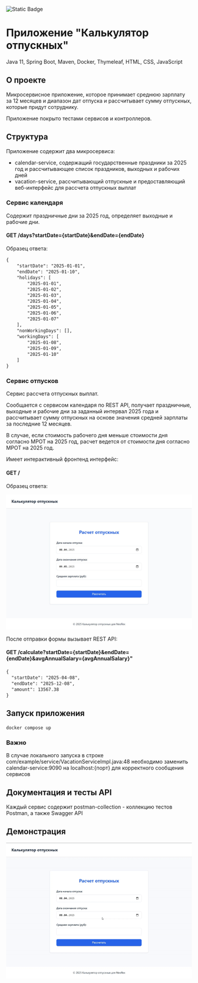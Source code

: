 ![Static Badge](https://img.shields.io/coveralls/github/badges/shields)

# Приложение "Калькулятор отпускных"
Java 11, Spring Boot, Maven, Docker, Thymeleaf, HTML, CSS, JavaScript

## О проекте
Микросервисное приложение, которое принимает среднюю зарплату за 12 месяцев и диапазон дат отпуска 
и рассчитывает сумму отпускных, которые придут сотруднику.

Приложение покрыто тестами сервисов и контроллеров.

## Структура
Приложение содержит два микросервиса:
- calendar-service, содержащий государственные праздники за 2025 год и рассчитывающее список праздников, выходных и рабочих дней 
- vacation-service, рассчитывающий отпускные и предоставляющий веб-интерфейс для рассчета отпускных выплат 

### Сервис календаря

Содержит праздничные дни за 2025 год, определяет выходные и рабочие дни.

#### GET /days?startDate={startDate}&endDate={endDate}

Образец ответа:

```
{
    "startDate": "2025-01-01",
    "endDate": "2025-01-10",
    "holidays": [
        "2025-01-01",
        "2025-01-02",
        "2025-01-03",
        "2025-01-04",
        "2025-01-05",
        "2025-01-06",
        "2025-01-07"
    ],
    "nonWorkingDays": [],
    "workingDays": [
        "2025-01-08",
        "2025-01-09",
        "2025-01-10"
    ]
}
```

### Сервис отпусков

Сервис рассчета отпускных выплат.

Сообщается с сервисом календаря по REST API, получает праздничные, выходные и рабочие дни за заданный интервал 2025 года
и рассчитывает сумму отпускных на основе значения средней зарплаты за последние 12 месяцев.

В случае, если стоимость рабочего дня меньше стоимости дня согласно МРОТ на 2025 год, расчет ведется от стоимости дня согласно МРОТ на 2025 год.

Имеет интерактивный фронтенд интерфейс: 

#### GET /

Образец ответа:

![](interface.jpg)

После отправки формы вызывает REST API:

#### GET /calculate?startDate={startDate}&endDate={endDate}&avgAnnualSalary={avgAnnualSalary}"

```
{
  "startDate": "2025-04-08",
  "endDate": "2025-12-08",
  "amount": 13567.38
}
```

## Запуск приложения

```
docker compose up
```

### Важно

В случае локального запуска в строке com/example/service/VacationServiceImpl.java:48 необходимо заменить calendar-service:9090 на localhost:{порт} для корректного сообщения сервисов

## Документация и тесты API
Каждый сервис содержит postman-collection - коллекцию тестов Postman, а также Swagger API 

## Демонстрация 

![](demo.gif)
